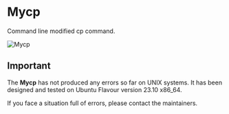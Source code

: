 # Mycp

Command line modified cp command.

![Mycp](https://github.com/Greekforce1821/mycp/assets/33377581/7b2cfd08-4326-4b9b-be8a-42337b2b5930)

## Important

The **Mycp** has not produced any errors so far on UNIX systems. It has been designed and tested on Ubuntu Flavour version 23.10 x86_64.

If you face a situation full of errors, please contact the maintainers. 
